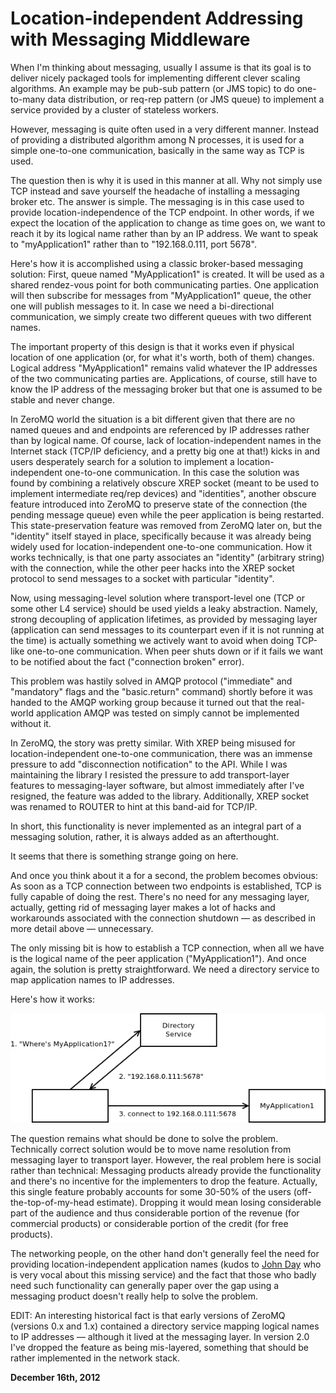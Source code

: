 # Location-independent Addressing with Messaging Middleware



When I'm thinking about messaging, usually I assume is that its goal is to deliver nicely packaged tools for implementing different clever scaling algorithms. An example may be pub-sub pattern (or JMS topic) to do one-to-many data distribution, or req-rep pattern (or JMS queue) to implement a service provided by a cluster of stateless workers.

However, messaging is quite often used in a very different manner. Instead of providing a distributed algorithm among N processes, it is used for a simple one-to-one communication, basically in the same way as TCP is used.

The question then is why it is used in this manner at all. Why not simply use TCP instead and save yourself the headache of installing a messaging broker etc. The answer is simple. The messaging is in this case used to provide location-independence of the TCP endpoint. In other words, if we expect the location of the application to change as time goes on, we want to reach it by its logical name rather than by an IP address. We want to speak to "myApplication1" rather than to "192.168.0.111, port 5678".

Here's how it is accomplished using a classic broker-based messaging solution: First, queue named "MyApplication1" is created. It will be used as a shared rendez-vous point for both communicating parties. One application will then subscribe for messages from "MyApplication1" queue, the other one will publish messages to it. In case we need a bi-directional communication, we simply create two different queues with two different names.

The important property of this design is that it works even if physical location of one application (or, for what it's worth, both of them) changes. Logical address "MyApplication1" remains valid whatever the IP addresses of the two communicating parties are. Applications, of course, still have to know the IP address of the messaging broker but that one is assumed to be stable and never change.

In ZeroMQ world the situation is a bit different given that there are no named queues and and endpoints are referenced by IP addresses rather than by logical name. Of course, lack of location-independent names in the Internet stack (TCP/IP deficiency, and a pretty big one at that!) kicks in and users desperately search for a solution to implement a location-independent one-to-one communication. In this case the solution was found by combining a relatively obscure XREP socket (meant to be used to implement intermediate req/rep devices) and "identities", another obscure feature introduced into ZeroMQ to preserve state of the connection (the pending message queue) even while the peer application is being restarted. This state-preservation feature was removed from ZeroMQ later on, but the "identity" itself stayed in place, specifically because it was already being widely used for location-independent one-to-one communication. How it works technically, is that one party associates an "identity" (arbitrary string) with the connection, while the other peer hacks into the XREP socket protocol to send messages to a socket with particular "identity".

Now, using messaging-level solution where transport-level one (TCP or some other L4 service) should be used yields a leaky abstraction. Namely, strong decoupling of application lifetimes, as provided by messaging layer (application can send messages to its counterpart even if it is not running at the time) is actually something we actively want to avoid when doing TCP-like one-to-one communication. When peer shuts down or if it fails we want to be notified about the fact ("connection broken" error).

This problem was hastily solved in AMQP protocol ("immediate" and "mandatory" flags and the "basic.return" command) shortly before it was handed to the AMQP working group because it turned out that the real-world application AMQP was tested on simply cannot be implemented without it.

In ZeroMQ, the story was pretty similar. With XREP being misused for location-independent one-to-one communication, there was an immense pressure to add "disconnection notification" to the API. While I was maintaining the library I resisted the pressure to add transport-layer features to messaging-layer software, but almost immediately after I've resigned, the feature was added to the library. Additionally, XREP socket was renamed to ROUTER to hint at this band-aid for TCP/IP.

In short, this functionality is never implemented as an integral part of a messaging solution, rather, it is always added as an afterthought.

It seems that there is something strange going on here.

And once you think about it a for a second, the problem becomes obvious: As soon as a TCP connection between two endpoints is established, TCP is fully capable of doing the rest. There's no need for any messaging layer, actually, getting rid of messaging layer makes a lot of hacks and workarounds associated with the connection shutdown — as described in more detail above — unnecessary.

The only missing bit is how to establish a TCP connection, when all we have is the logical name of the peer application ("MyApplication1"). And once again, the solution is pretty straightforward. We need a directory service to map application names to IP addresses.

Here's how it works:

![](location1.png)

The question remains what should be done to solve the problem. Technically correct solution would be to move name resolution from messaging layer to transport layer. However, the real problem here is social rather than technical: Messaging products already provide the functionality and there's no incentive for the implementers to drop the feature. Actually, this single feature probably accounts for some 30-50% of the users (off-the-top-of-my-head estimate). Dropping it would mean losing considerable part of the audience and thus considerable portion of the revenue (for commercial products) or considerable portion of the credit (for free products).

The networking people, on the other hand don't generally feel the need for providing location-independent application names (kudos to [John Day](http://www.amazon.com/Patterns-Network-Architecture-Fundamentals-paperback/dp/0137063385/ref=sr_1_2?ie=UTF8&qid=1355688240&sr=8-2&keywords=john+day) who is very vocal about this missing service) and the fact that those who badly need such functionality can generally paper over the gap using a messaging product doesn't really help to solve the problem.

EDIT: An interesting historical fact is that early versions of ZeroMQ (versions 0.x and 1.x) contained a directory service mapping logical names to IP addresses — although it lived at the messaging layer. In version 2.0 I've dropped the feature as being mis-layered, something that should be rather implemented in the network stack.

**December 16th, 2012**